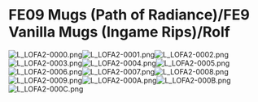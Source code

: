 # FE09 Mugs (Path of Radiance)/FE9 Vanilla Mugs (Ingame Rips)/Rolf

![L_LOFA2-0000.png](https://raw.githubusercontent.com/Klokinator/FE-Repo/main/Portrait%20Repository/FE09%20Mugs%20(Path%20of%20Radiance)/FE9%20Vanilla%20Mugs%20(Ingame%20Rips)/Rolf/L_LOFA2-0000.png "L_LOFA2-0000.png")![L_LOFA2-0001.png](https://raw.githubusercontent.com/Klokinator/FE-Repo/main/Portrait%20Repository/FE09%20Mugs%20(Path%20of%20Radiance)/FE9%20Vanilla%20Mugs%20(Ingame%20Rips)/Rolf/L_LOFA2-0001.png "L_LOFA2-0001.png")![L_LOFA2-0002.png](https://raw.githubusercontent.com/Klokinator/FE-Repo/main/Portrait%20Repository/FE09%20Mugs%20(Path%20of%20Radiance)/FE9%20Vanilla%20Mugs%20(Ingame%20Rips)/Rolf/L_LOFA2-0002.png "L_LOFA2-0002.png")![L_LOFA2-0003.png](https://raw.githubusercontent.com/Klokinator/FE-Repo/main/Portrait%20Repository/FE09%20Mugs%20(Path%20of%20Radiance)/FE9%20Vanilla%20Mugs%20(Ingame%20Rips)/Rolf/L_LOFA2-0003.png "L_LOFA2-0003.png")![L_LOFA2-0004.png](https://raw.githubusercontent.com/Klokinator/FE-Repo/main/Portrait%20Repository/FE09%20Mugs%20(Path%20of%20Radiance)/FE9%20Vanilla%20Mugs%20(Ingame%20Rips)/Rolf/L_LOFA2-0004.png "L_LOFA2-0004.png")![L_LOFA2-0005.png](https://raw.githubusercontent.com/Klokinator/FE-Repo/main/Portrait%20Repository/FE09%20Mugs%20(Path%20of%20Radiance)/FE9%20Vanilla%20Mugs%20(Ingame%20Rips)/Rolf/L_LOFA2-0005.png "L_LOFA2-0005.png")![L_LOFA2-0006.png](https://raw.githubusercontent.com/Klokinator/FE-Repo/main/Portrait%20Repository/FE09%20Mugs%20(Path%20of%20Radiance)/FE9%20Vanilla%20Mugs%20(Ingame%20Rips)/Rolf/L_LOFA2-0006.png "L_LOFA2-0006.png")![L_LOFA2-0007.png](https://raw.githubusercontent.com/Klokinator/FE-Repo/main/Portrait%20Repository/FE09%20Mugs%20(Path%20of%20Radiance)/FE9%20Vanilla%20Mugs%20(Ingame%20Rips)/Rolf/L_LOFA2-0007.png "L_LOFA2-0007.png")![L_LOFA2-0008.png](https://raw.githubusercontent.com/Klokinator/FE-Repo/main/Portrait%20Repository/FE09%20Mugs%20(Path%20of%20Radiance)/FE9%20Vanilla%20Mugs%20(Ingame%20Rips)/Rolf/L_LOFA2-0008.png "L_LOFA2-0008.png")![L_LOFA2-0009.png](https://raw.githubusercontent.com/Klokinator/FE-Repo/main/Portrait%20Repository/FE09%20Mugs%20(Path%20of%20Radiance)/FE9%20Vanilla%20Mugs%20(Ingame%20Rips)/Rolf/L_LOFA2-0009.png "L_LOFA2-0009.png")![L_LOFA2-000A.png](https://raw.githubusercontent.com/Klokinator/FE-Repo/main/Portrait%20Repository/FE09%20Mugs%20(Path%20of%20Radiance)/FE9%20Vanilla%20Mugs%20(Ingame%20Rips)/Rolf/L_LOFA2-000A.png "L_LOFA2-000A.png")![L_LOFA2-000B.png](https://raw.githubusercontent.com/Klokinator/FE-Repo/main/Portrait%20Repository/FE09%20Mugs%20(Path%20of%20Radiance)/FE9%20Vanilla%20Mugs%20(Ingame%20Rips)/Rolf/L_LOFA2-000B.png "L_LOFA2-000B.png")![L_LOFA2-000C.png](https://raw.githubusercontent.com/Klokinator/FE-Repo/main/Portrait%20Repository/FE09%20Mugs%20(Path%20of%20Radiance)/FE9%20Vanilla%20Mugs%20(Ingame%20Rips)/Rolf/L_LOFA2-000C.png "L_LOFA2-000C.png")